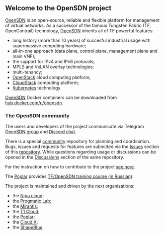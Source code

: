 ## Welcome to the OpenSDN project
[OpenSDN](https://opensdn.io/) is an open-source, reliable and flexible platform for management of virtual networks. As a successor of the famous Tungsten Fabric (TF, OpenContrail) technology, [OpenSDN](https://opensdn.io/) inherits all of TF powerful features:
- long history (more than 10 years) of succesful industrial usage with supermassive computing hardware;
- all-in-one approach (data plane, control plane, management plane and main VNF);
- the support for IPv4 and IPv6 protocols;
- MPLS and VxLAN overlay technologies;
- multi-tenancy;
- [OpenStack](https://www.openstack.org) cloud computing platform;
- [CloudStack](https://cloudstack.apache.org) computing platform;
- [Kubernetes](https://kubernetes.io) technology.

[OpenSDN](https://opensdn.io/) Docker containers can be downloaded from [hub.docker.com/u/opensdn](https://hub.docker.com/u/opensdn).

<!--
OpenSDN in numbers
-->

### The OpenSDN community

The users and developers of the project communicate via Telegram [OpenSDN group](https://t.me/tungstenfabric_ru) and [Discord chat](https://discord.gg/d25uUhgqjV). 

There is a special [community](https://github.com/OpenSDN-io/community) repository for planning and coordination. Bugs, issues and requests for features are submitted via the [Issues](https://github.com/OpenSDN-io/community/issues) section of this [repository](https://github.com/OpenSDN-io/community). While questions regarding usage or discussions can be opened in the [Discussions](https://github.com/orgs/OpenSDN-io/discussions) section of the same repository.

For the instruction on how to contribute to the project [see here](https://github.com/OpenSDN-io/docs/blob/master/contributing-to-opensdn/getting-started/getting-started-with-opensdn-development.rst).

The [Poplar](www.poplar.ru) provides [TF/OpenSDN training course (in Russian)](https://www.junipertrain.ru/course/?category=16&course=86).

The project is maintained and driven by the next organizations:

- the [Nipa cloud](https://nipa.cloud);
- the [Progmatic Lab](https://progmaticlab.com);
- the [Mirantis](https://www.mirantis.com);
- the [T1 Cloud](https://t1-cloud.ru/);
- the [Poplar](www.poplar.ru);
- the [Cloud X](https://cloudx.group/);
- the [ShapeBlue](https://www.shapeblue.com).

<!--

**Here are some ideas to get you started:**

🙋‍♀️ A short introduction - what is your organization all about?
🌈 Contribution guidelines - how can the community get involved?
👩‍💻 Useful resources - where can the community find your docs? Is there anything else the community should know?
🍿 Fun facts - what does your team eat for breakfast?
🧙 Remember, you can do mighty things with the power of [Markdown](https://docs.github.com/github/writing-on-github/getting-started-with-writing-and-formatting-on-github/basic-writing-and-formatting-syntax)
-->
